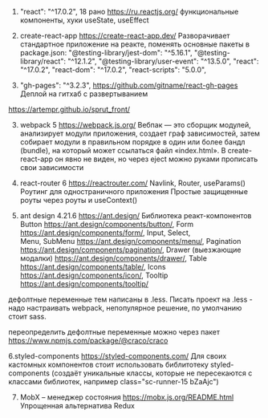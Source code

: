 1. "react": "^17.0.2", 18 рано
https://ru.reactjs.org/
функциональные компоненты, хуки useState, useEffect

2. create-react-app
https://create-react-app.dev/
Разворачивает стандартное приложение на реакте, поменять основные пакеты в package.json:
"@testing-library/jest-dom": "^5.16.1",
"@testing-library/react": "^12.1.2",
"@testing-library/user-event": "^13.5.0",
"react": "^17.0.2",
"react-dom": "^17.0.2",
"react-scripts": "5.0.0",

3. "gh-pages": "^3.2.3",
https://github.com/gitname/react-gh-pages
Деплой на гитхаб с развертыванием 

https://artempr.github.io/sprut_front/


3. webpack 5
https://webpack.js.org/
Вебпак — это сборщик модулей, анализирует модули приложения, создает граф зависимостей, затем собирает модули в правильном порядке в один или более бандл (bundle), на который может ссылаться файл «index.html».
В create-react-app он явно не виден, но через eject можно руками прописать свои зависимости

4. react-router 6
https://reactrouter.com/
Navlink, Router, useParams()
Роутинг для одностраничного приложения
Простые защищенные роуты через роуты и useContext()

5. ant design 4.21.6
https://ant.design/
Библиотека реакт-компонентов
Button https://ant.design/components/button/, 
Form https://ant.design/components/form/,
Input, Select,  
Menu, SubMenu https://ant.design/components/menu/, 
Pagination https://ant.design/components/pagination/,
Drawer (выезжающие модалки) https://ant.design/components/drawer/,
Table https://ant.design/components/table/,
Icons https://ant.design/components/icon/, 
Tooltip https://ant.design/components/tooltip/

дефолтные переменные тем написаны в .less. Писать проект на .less - надо настраивать webpack, непопулярное решение, по умолчанию стоит sass.

переопределить дефолтные переменные можно через пакет https://www.npmjs.com/package/@craco/craco

6.styled-components
https://styled-components.com/
Для своих кастомных компонентов стоит использовать библитотеку styled-components (создаёт уникальные классы, которые не пересекаются с классами библиотек, например class="sc-runner-15 bZaAjc")

7. MobX – менеджер состояния 
https://mobx.js.org/README.html
Упрощенная альтернатива Redux
